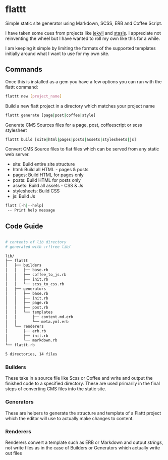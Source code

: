 # flattt

Simple static site generator using Markdown, SCSS, ERB and Coffee Script.

I have taken some cues from projects like [jekyll](http://jekyllrb.com/) and [stasis](http://stasis.me/). I appreciate not reinventing the wheel but I have wanted to roll my own like this for a while.

I am keeping it simple by limiting the formats of the supported templates initially around what I want to use for my own site.

## Commands
Once this is installed as a gem you have a few options you can run with the flattt command:

```sh
flattt new [project_name]
```
Build a new flatt project in a directory which matches your project name

```sh
flattt generate [page|post|coffee|style]
```
Generate CMS Sources files for a page, post, coffeescript or scss stylesheet

```sh
flattt build [site|html|pages|posts|assets|stylesheets|js]
```
Convert CMS Source files to flat files which can be served from any static web server.
* site: Build entire site structure 
* html: Build all HTML - pages & posts
* pages: Build HTML for pages only
* posts: Build HTML for posts only
* assets: Build all assets - CSS & Js
* stylesheets: Build CSS
* js: Build Js

```sh
flatt [-h|--help]
 -- Print help message
 ```

## Code Guide

```sh

# contents of lib directory
# generated with :r!tree lib/

lib/
├── flattt
│   ├── builders
│   │   ├── base.rb
│   │   ├── coffee_to_js.rb
│   │   ├── init.rb
│   │   └── scss_to_css.rb
│   ├── generators
│   │   ├── base.rb
│   │   ├── init.rb
│   │   ├── page.rb
│   │   ├── post.rb
│   │   └── templates
│   │       ├── content.md.erb
│   │       └── meta.yml.erb
│   └── renderers
│       ├── erb.rb
│       ├── init.rb
│       └── markdown.rb
└── flattt.rb

5 directories, 14 files
```

### Builders
These take in a source file like Scss or Coffee and write and output the finished code to a specified directory. These are used primarily in the final steps of converting CMS files into the static site.

### Generators
These are helpers to generate the structure and template of a Flattt project which the editor will use to actually make changes to content. 

### Renderers
Renderers convert a template such as ERB or Markdown and output _strings_, not write files as in the case of Builders or Generators which actually write out files
